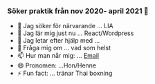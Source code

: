 ### Söker praktik från nov 2020- april 2021  👋




- 🔭 Jag söker för närvarande ... LIA 
- 🌱 Jag lär mig just nu ... React/Wordpress
- 🤔 Jag letar efter hjälp med ...
- 💬 Fråga mig om ... vad som helst
- 📫 Hur man når mig: ... [Email](mailto:ishimmwelieish@gmail.com)
- 😄 Pronomen: ...Hon/Henne
- ⚡ Fun fact: ... tränar Thai boxning

